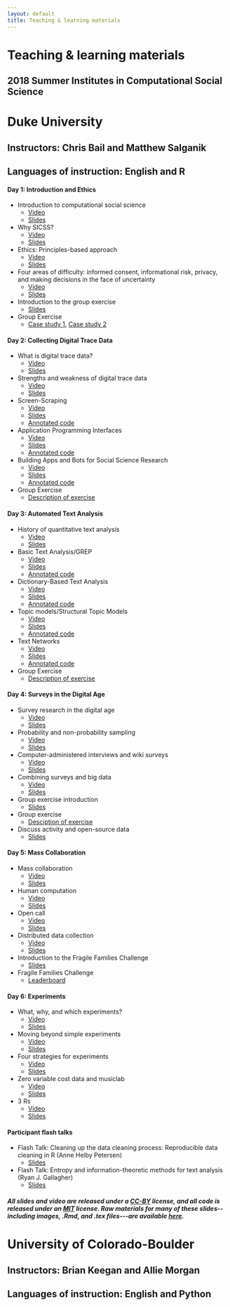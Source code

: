 ```yaml
---
layout: default
title: Teaching & learning materials
---
```


# Teaching & learning materials
## 2018 Summer Institutes in Computational Social Science




# Duke University
## Instructors: Chris Bail and Matthew Salganik
## Languages of instruction: English and R

#### Day 1: Introduction and Ethics

- Introduction to computational social science
  - [Video](https://youtu.be/9flaMjO-r24)
  - [Slides](https://github.com/compsocialscience/summer-institute/blob/master/2018/materials/day1-intro-ethics/02-intro-computational-social-science.pdf)
- Why SICSS?
  - [Video](https://youtu.be/jrFUmG_U-_s)
  - [Slides](https://compsocialscience.github.io/summer-institute/2018/materials/day1-intro-ethics/bail_why_sicss/Why_SICSS.html)
- Ethics: Principles-based approach
  - [Video](https://youtu.be/ss_cqTK8Brw)
  - [Slides](https://github.com/compsocialscience/summer-institute/blob/master/2018/materials/day1-intro-ethics/03-ethics.pdf)
- Four areas of difficulty: informed consent, informational risk, privacy, and making decisions in the face of uncertainty
  - [Video](https://youtu.be/yxVJXzVMCMs)
  - [Slides](https://github.com/compsocialscience/summer-institute/blob/master/2018/materials/day1-intro-ethics/04-areas-of-difficulty.pdf)
- Introduction to the group exercise
  - [Slides](https://github.com/compsocialscience/summer-institute/blob/master/2018/materials/day1-intro-ethics/05-intro-group-exercise.pdf)
- Group Exercise
  - [Case study 1](https://github.com/compsocialscience/summer-institute/blob/master/2018/materials/day1-intro-ethics/ethics_activity.pdf), [Case study 2](https://bdes.datasociety.net/wp-content/uploads/2016/10/Patreon-Case-Study.pdf)

#### Day 2: Collecting Digital Trace Data

- What is digital trace data?
  - [Video](https://youtu.be/Fql2FqZxL74)  
  - [Slides](https://compsocialscience.github.io/summer-institute/2018/materials/day2-digital-trace-data/what-is-digital-trace-data/SICSS_What_is_Digital_Trace.html)
- Strengths and weakness of digital trace data
  - [Video](https://youtu.be/JhJYa_Rc_aI)   
  - [Slides](https://compsocialscience.github.io/summer-institute/2018/materials/day2-digital-trace-data/strengths-weaknesses/Rpres/SICSS_strengths_weaknesses.html)
- Screen-Scraping
  - [Video](https://youtu.be/NbZUm3eYZ9I)
  - [Slides](https://compsocialscience.github.io/summer-institute/2018/materials/day2-digital-trace-data/screenscraping/Rpres/SICSS_Screenscraping.html)
  - [Annotated code](https://compsocialscience.github.io/summer-institute/2018/materials/day2-digital-trace-data/screenscraping/rmarkdown/SICSS_Screenscraping_in_R.html)
- Application Programming Interfaces
  - [Video](https://youtu.be/PMa4ZEPCKzM)  
  - [Slides](https://compsocialscience.github.io/summer-institute/2018/materials/day2-digital-trace-data/apis/Rpres/SICSS_APIs.html)
  - [Annotated code](https://compsocialscience.github.io/summer-institute/2018/materials/day2-digital-trace-data/apis/rmarkdown/SICSS_APIs_markdown.html)
- Building Apps and Bots for Social Science Research
  - [Video](https://youtu.be/3OBhAyoUCB8)
  - [Slides](https://compsocialscience.github.io/summer-institute/2018/materials/day2-digital-trace-data/building-apps-bots/Rpres/SICSS_Building%20Apps_Rpres.html)
  - [Annotated code](https://compsocialscience.github.io/summer-institute/2018/materials/day2-digital-trace-data/building-apps-bots/rmarkdown/Building%20Apps%20and%20Bots%20for%20Social%20Science%20Research.nb.html)
- Group Exercise
  - [Description of exercise](https://compsocialscience.github.io/summer-institute/2018/materials/day2-digital-trace-data/SICSS_Group_Exercise_Day_2.html)

#### Day 3: Automated Text Analysis

- History of quantitative text analysis
  - [Video](https://youtu.be/-FV5NF5E5ws)
  - [Slides](https://compsocialscience.github.io/summer-institute/2018/materials/day3-text-analysis/history-text-analysis/SICSS_History_of_Quantitative_Text_Analysis.html)
- Basic Text Analysis/GREP
  - [Video](https://youtu.be/jRPvFNiUJ1M)
  - [Slides](https://compsocialscience.github.io/summer-institute/2018/materials/day3-text-analysis/basic-text-analysis/Rpres/SICSS_Basic_Text_Analysis_Slides.html)
  - [Annotated code](https://compsocialscience.github.io/summer-institute/2018/materials/day3-text-analysis/basic-text-analysis/rmarkdown/Basic_Text_Analysis_in_R.html)
- Dictionary-Based Text Analysis
  - [Video](https://youtu.be/id67LllboE8)  
  - [Slides](https://compsocialscience.github.io/summer-institute/2018/materials/day3-text-analysis/dictionary-methods/Rpres/SICSS_Dictionary_Based_Analysis_Slides.html)
  - [Annotated code](https://compsocialscience.github.io/summer-institute/2018/materials/day3-text-analysis/dictionary-methods/rmarkdown/SICSS_Dictionary-Based_Text_Analysis.html)
- Topic models/Structural Topic Models
  - [Video](https://youtu.be/k-zkxdxyjTk)
  - [Slides](https://compsocialscience.github.io/summer-institute/2018/materials/day3-text-analysis/topic-modeling/Rpres/SICSS_Topic_Modeling.html)
  - [Annotated code](https://compsocialscience.github.io/summer-institute/2018/materials/day3-text-analysis/topic-modeling/rmarkdown/SICSS_Topic_Modeling.html)
- Text Networks
  - [Video](https://youtu.be/lUVTUOs8RTo)  
  - [Slides](https://compsocialscience.github.io/summer-institute/2018/materials/day3-text-analysis/text-networks/Rpres/SICSS_Text_Networks.html)
  - [Annotated code](https://compsocialscience.github.io/summer-institute/2018/materials/day3-text-analysis/text-networks/rmarkdown/SICSS_Text_Networks.html)
- Group Exercise
  - [Description of exercise](https://compsocialscience.github.io/summer-institute/2018/materials/day3-text-analysis/SICSS_Group_Exercise_Day_3.html)

#### Day 4: Surveys in the Digital Age

- Survey research in the digital age
  - [Video](https://youtu.be/LtmP8xrEsZw)
  - [Slides](https://github.com/compsocialscience/summer-institute/blob/master/2018/materials/day4-surveys/01-survey-research-digital-age.pdf)
- Probability and non-probability sampling
  - [Video](https://youtu.be/591C1KitTc8)
  - [Slides](https://github.com/compsocialscience/summer-institute/blob/master/2018/materials/day4-surveys/02-nonprobability-sampling.pdf)
- Computer-administered interviews and wiki surveys
  - [Video](https://youtu.be/JwxhLx1xvsQ)
  - [Slides](https://github.com/compsocialscience/summer-institute/blob/master/2018/materials/day4-surveys/03-computer-administered-interviews.pdf)
- Combining surveys and big data
  - [Video](https://youtu.be/D-dPpZK7nic)
  - [Slides](https://github.com/compsocialscience/summer-institute/blob/master/2018/materials/day4-surveys/04-combining-surveys-and-big-data.pdf)
- Group exercise introduction
  - [Slides](https://github.com/compsocialscience/summer-institute/blob/master/2018/materials/day4-surveys/05-intro-to-activity.pdf)
- Group exercise
  - [Desciption of exercise](https://github.com/compsocialscience/summer-institute/blob/master/2018/materials/day4-surveys/SICSS_survey_activity_2018.pdf)
- Discuss activity and open-source data
  - [Slides](https://github.com/compsocialscience/summer-institute/blob/master/2018/materials/day4-surveys/06-intro-to-open-sourcing-data.pdf)

#### Day 5: Mass Collaboration

- Mass collaboration
  - [Video](https://youtu.be/ZowzAh4G7Xg)
  - [Slides](https://github.com/compsocialscience/summer-institute/blob/master/2018/materials/day5-mass-collaboration/01-mass-collaboration.pdf)
- Human computation
  - [Video](https://youtu.be/Nj6eFcn2DsA)
  - [Slides](https://github.com/compsocialscience/summer-institute/blob/master/2018/materials/day5-mass-collaboration/02-human-computation.pdf)
- Open call
  - [Video](https://youtu.be/f_zNrsBF3VY)
  - [Slides](https://github.com/compsocialscience/summer-institute/blob/master/2018/materials/day5-mass-collaboration/03-open-call.pdf)
- Distributed data collection
  - [Video](https://youtu.be/KDEJetDES24)
  - [Slides](https://github.com/compsocialscience/summer-institute/blob/master/2018/materials/day5-mass-collaboration/04-distributed-data-collection.pdf)
- Introduction to the Fragile Families Challenge
  - [Slides](https://github.com/compsocialscience/summer-institute/blob/master/2018/materials/day5-mass-collaboration/05-ffchallenge_getting_started.pdf)
- Fragile Families Challenge
  - [Leaderboard](https://codalab.fragilefamilieschallenge.org/competitions/23)

#### Day 6: Experiments

- What, why, and which experiments?
  - [Video](https://youtu.be/GkG9q84ebcc)
  - [Slides](https://github.com/compsocialscience/summer-institute/blob/master/2018/materials/day6-experiments/01-what-why-which-experiments.pdf)
- Moving beyond simple experiments
  - [Video](https://youtu.be/IF5mGr_L2YE)
  - [Slides](https://github.com/compsocialscience/summer-institute/blob/master/2018/materials/day6-experiments/02-moving-beyond-simple-experiments.pdf)
- Four strategies for experiments
  - [Video](https://youtu.be/geMvC0ErYFY)
  - [Slides](https://github.com/compsocialscience/summer-institute/blob/master/2018/materials/day6-experiments/03-making-it-happen.pdf)
- Zero variable cost data and musiclab
  - [Video](https://youtu.be/upr-QvJG9VY)
  - [Slides](https://github.com/compsocialscience/summer-institute/blob/master/2018/materials/day6-experiments/04-zero-variable-cost.pdf)
- 3 Rs
  - [Video](https://youtu.be/RZVbNgHejLU)
  - [Slides](https://github.com/compsocialscience/summer-institute/blob/master/2018/materials/day6-experiments/05-three-rs.pdf)

#### Participant flash talks

- Flash Talk: Cleaning up the data cleaning process: Reproducible data cleaning in R (Anne Helby Petersen)
  - [Slides](https://github.com/compsocialscience/summer-institute/tree/master/2018/materials/flash-talks/annehelbypetersen_datamaid_slides.pdf)
- Flash Talk: Entropy and information-theoretic methods for text analysis (Ryan J. Gallagher)
  - [Slides](https://github.com/compsocialscience/summer-institute/tree/master/2018/materials/flash-talks/2018-SICSS-InfoTheoryTextAnalysis-Gallagher.pdf)

##### All slides and video are released under a <a href="https://creativecommons.org/licenses/by/4.0/">CC-BY</a> license, and all code is released under an <a href="https://en.wikipedia.org/wiki/MIT_License">MIT</a> license.  Raw materials for many of these slides--including images, .Rmd, and .tex files---are available [here](https://github.com/compsocialscience/summer-institute/tree/master/2018/materials).

# University of Colorado-Boulder
## Instructors: Brian Keegan and Allie Morgan
## Languages of instruction: English and Python
